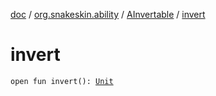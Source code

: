 [doc](../../index.md) / [org.snakeskin.ability](../index.md) / [AInvertable](index.md) / [invert](./invert.md)

# invert

`open fun invert(): `[`Unit`](https://kotlinlang.org/api/latest/jvm/stdlib/kotlin/-unit/index.html)